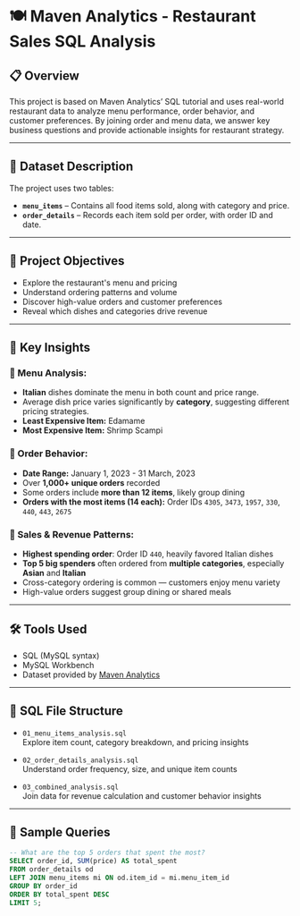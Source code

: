 # 🍽️ Maven Analytics - Restaurant Sales SQL Analysis

## 📋 Overview
This project is based on Maven Analytics’ SQL tutorial and uses real-world restaurant data to analyze menu performance, order behavior, and customer preferences. By joining order and menu data, we answer key business questions and provide actionable insights for restaurant strategy.

---

## 📂 Dataset Description

The project uses two tables:
- **`menu_items`** – Contains all food items sold, along with category and price.
- **`order_details`** – Records each item sold per order, with order ID and date.

---

## 🎯 Project Objectives

- Explore the restaurant's menu and pricing
- Understand ordering patterns and volume
- Discover high-value orders and customer preferences
- Reveal which dishes and categories drive revenue

---

## 🧠 Key Insights

### 🔹 Menu Analysis:
- **Italian** dishes dominate the menu in both count and price range.
- Average dish price varies significantly by **category**, suggesting different pricing strategies.
- **Least Expensive Item:** Edamame
- **Most Expensive Item:** Shrimp Scampi

### 🔹 Order Behavior:
- **Date Range:** January 1, 2023 - 31 March, 2023
- Over **1,000+ unique orders** recorded
- Some orders include **more than 12 items**, likely group dining
- **Orders with the most items (14 each):** Order IDs `4305`, `3473`, `1957`, `330`, `440`, `443`, `2675`

### 🔹 Sales & Revenue Patterns:
- **Highest spending order**: Order ID `440`, heavily favored Italian dishes
- **Top 5 big spenders** often ordered from **multiple categories**, especially **Asian** and **Italian**
- Cross-category ordering is common — customers enjoy menu variety
- High-value orders suggest group dining or shared meals

---

## 🛠️ Tools Used

- SQL (MySQL syntax)
- MySQL Workbench 
- Dataset provided by [Maven Analytics](https://mavenanalytics.io/data-playground)

---

## 📁 SQL File Structure

- `01_menu_items_analysis.sql`  
  Explore item count, category breakdown, and pricing insights

- `02_order_details_analysis.sql`  
  Understand order frequency, size, and unique item counts

- `03_combined_analysis.sql`  
  Join data for revenue calculation and customer behavior insights

---

## 📌 Sample Queries

```sql
-- What are the top 5 orders that spent the most?
SELECT order_id, SUM(price) AS total_spent
FROM order_details od
LEFT JOIN menu_items mi ON od.item_id = mi.menu_item_id
GROUP BY order_id
ORDER BY total_spent DESC
LIMIT 5;


